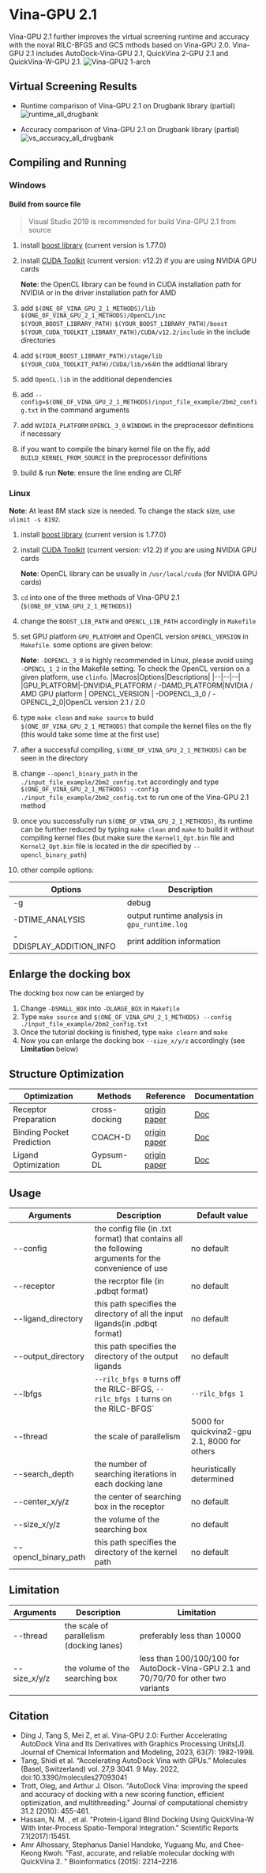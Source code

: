 # Vina-GPU 2.1
Vina-GPU 2.1 further improves the virtual screening runtime and accuracy with the noval RILC-BFGS and GCS mthods based on Vina-GPU 2.0. 
Vina-GPU 2.1 includes AutoDock-Vina-GPU 2.1, QuickVina 2-GPU 2.1 and QuickVina-W-GPU 2.1.
![Vina-GPU2 1-arch](https://github.com/DeltaGroupNJUPT/Vina-GPU-2.1/assets/48940269/3b42ed59-01ce-449a-b203-deea1f0d0a36)



## Virtual Screening Results

* Runtime comparison of Vina-GPU 2.1 on Drugbank library (partial)
![runtime_all_drugbank](https://github.com/DeltaGroupNJUPT/Vina-GPU-2.1/assets/48940269/d728fee5-d4a6-4a16-bbde-cec06a81e38d)

* Accuracy comparison of Vina-GPU 2.1 on Drugbank library (partial)
![vs_accuracy_all_drugbank](https://github.com/DeltaGroupNJUPT/Vina-GPU-2.1/assets/48940269/eacffd1d-cb2a-40d9-9a74-4e8d071aac7b)

## Compiling and Running
### Windows
#### Build from source file
>Visual Studio 2019 is recommended for build Vina-GPU 2.1 from source
1. install [boost library](https://www.boost.org/) (current version is 1.77.0)
2. install [CUDA Toolkit](https://developer.nvidia.com/cuda-downloads) (current version: v12.2) if you are using NVIDIA GPU cards

    **Note**: the OpenCL library can be found in CUDA installation path for NVIDIA or in the driver installation path for AMD

3. add `$(ONE_OF_VINA_GPU_2_1_METHODS)/lib` `$(ONE_OF_VINA_GPU_2_1_METHODS)/OpenCL/inc` `$(YOUR_BOOST_LIBRARY_PATH)` `$(YOUR_BOOST_LIBRARY_PATH)/boost` `$(YOUR_CUDA_TOOLKIT_LIBRARY_PATH)/CUDA/v12.2/include` in the include directories
4. add `$(YOUR_BOOST_LIBRARY_PATH)/stage/lib` `$(YOUR_CUDA_TOOLKIT_PATH)/CUDA/lib/x64`in the addtional library 
5. add `OpenCL.lib` in the additional dependencies 
6. add `--config=$(ONE_OF_VINA_GPU_2_1_METHODS)/input_file_example/2bm2_config.txt` in the command arguments
7.  add `NVIDIA_PLATFORM` `OPENCL_3_0` `WINDOWS` in the preprocessor definitions if necessary
8. if you want to compile the binary kernel file on the fly, add `BUILD_KERNEL_FROM_SOURCE` in the preprocessor definitions
9. build & run
**Note**: ensure the line ending are CLRF

### Linux
**Note**: At least 8M stack size is needed. To change the stack size, use `ulimit -s 8192`.
1. install [boost library](https://www.boost.org/) (current version is 1.77.0)
2. install [CUDA Toolkit](https://developer.nvidia.com/cuda-downloads) (current version: v12.2) if you are using NVIDIA GPU cards

    **Note**: OpenCL library can be usually in `/usr/local/cuda` (for NVIDIA GPU cards)
3. `cd` into one of the three methods of Vina-GPU 2.1 (`$(ONE_OF_VINA_GPU_2_1_METHODS)`)
4. change the `BOOST_LIB_PATH` and `OPENCL_LIB_PATH` accordingly in `Makefile`
5. set GPU platform `GPU_PLATFORM` and OpenCL version `OPENCL_VERSION` in `Makefile`. some options are given below:

    **Note**: `-DOPENCL_3_0` is highly recommended in Linux, please avoid using `-OPENCL_1_2` in the Makefile setting. To check the OpenCL version on a given platform, use `clinfo`.
    |Macros|Options|Descriptions|
    |--|--|--|	
    |GPU_PLATFORM|-DNVIDIA_PLATFORM / -DAMD_PLATFORM|NVIDIA / AMD GPU platform
    |  OPENCL_VERSION | -DOPENCL_3_0 / -OPENCL_2_0|OpenCL version 2.1 / 2.0
    
6. type `make clean` and `make source` to build `$(ONE_OF_VINA_GPU_2_1_METHODS)` that compile the kernel files on the fly (this would take some time at the first use)
7. after a successful compiling, `$(ONE_OF_VINA_GPU_2_1_METHODS)` can be seen in the directory 
8. change `--opencl_binary_path` in the `./input_file_example/2bm2_config.txt` accordingly and type `$(ONE_OF_VINA_GPU_2_1_METHODS) --config ./input_file_example/2bm2_config.txt` to run one of the Vina-GPU 2.1 method
9. once you successfully run `$(ONE_OF_VINA_GPU_2_1_METHODS)`, its runtime can be further reduced by typing `make clean` and `make` to build it without compiling kernel files (but make sure the `Kernel1_Opt.bin` file and `Kernel2_Opt.bin` file is located in the dir specified by `--opencl_binary_path`)
10. other compile options: 

|Options| Description|
|--|--|
| -g | debug|
|-DTIME_ANALYSIS|output runtime analysis in `gpu_runtime.log`|
|-DDISPLAY_ADDITION_INFO|print addition information

## Enlarge the docking box
The docking box now can be enlarged by

1. Change `-DSMALL_BOX` into `-DLARGE_BOX` in `Makefile`
2. Type `make source` and `$(ONE_OF_VINA_GPU_2_1_METHODS) --config ./input_file_example/2bm2_config.txt`
3. Once the tutorial docking is finished, type `make clearn` and `make`
4. Now you can enlarge the docking box `--size_x/y/z` accordingly (see **Limitation** below)

## Structure Optimization
|Optimization|Methods|Reference|Documentation
|--|--|--|--|
|Receptor Preparation|cross-docking| [origin paper](https://doi.org/10.1016/j.bmc.2022.116686) | [Doc](chrome-extension://efaidnbmnnnibpcajpcglclefindmkaj/https://www.biorxiv.org/content/10.1101/2023.11.04.565429v1.full.pdf)
|Binding Pocket Prediction|COACH-D|[origin paper](https://doi.org/10.1093/nar/gky439) | [Doc](https://yanglab.qd.sdu.edu.cn/COACH-D/help/)
|Ligand Optimization| Gypsum-DL | [origin paper](https://doi.org/10.1186/s13321-019-0358-3) | [Doc](https://github.com/durrantlab/gypsum_dl/blob/main/README.md)

## Usage
|Arguments| Description|Default value
|--|--|--|
|--config | the config file (in .txt format) that contains all the following arguments for the convenience of use| no default
| --receptor | the recrptor file (in .pdbqt format)| no default
|--ligand_directory| this path specifies the directory of all the input ligands(in .pdbqt format) | no default
|--output_directory| this path specifies the directory of the output ligands | no default
|--lbfgs| `--rilc_bfgs 0` turns off the RILC-BFGS, `--rilc_bfgs 1` turns on the RILC-BFGS` | `--rilc_bfgs 1`
|--thread| the scale of parallelism | 5000 for quickvina2-gpu 2.1, 8000 for others
|--search_depth| the number of searching iterations in each docking lane| heuristically determined
|--center_x/y/z|the center of searching box in the receptor|no default
|--size_x/y/z|the volume of the searching box|no default 
|--opencl_binary_path| this path specifies the directory of the kernel path | no default

## Limitation
|Arguments| Description|Limitation
|--|--|--|
|--thread| the scale of parallelism (docking lanes)| preferably less than 10000
|--size_x/y/z|the volume of the searching box |less than 100/100/100 for AutoDock-Vina-GPU 2.1 and 70/70/70 for other two variants

## Citation
* Ding J, Tang S, Mei Z, et al. Vina-GPU 2.0: Further Accelerating AutoDock Vina and Its Derivatives with Graphics Processing Units[J]. Journal of Chemical Information and Modeling, 2023, 63(7): 1982-1998.
* Tang, Shidi et al. “Accelerating AutoDock Vina with GPUs.” Molecules (Basel, Switzerland) vol. 27,9 3041. 9 May. 2022, doi:10.3390/molecules27093041
* Trott, Oleg, and Arthur J. Olson. "AutoDock Vina: improving the speed and accuracy of docking with a new scoring function, efficient optimization, and multithreading." Journal of computational chemistry 31.2 (2010): 455-461.
* Hassan, N. M. , et al. "Protein-Ligand Blind Docking Using QuickVina-W With Inter-Process Spatio-Temporal Integration." Scientific Reports 7.1(2017):15451.
* Amr Alhossary, Stephanus Daniel Handoko, Yuguang Mu, and Chee-Keong Kwoh. "Fast, accurate, and reliable molecular docking with QuickVina 2. " Bioinformatics (2015): 2214–2216.
